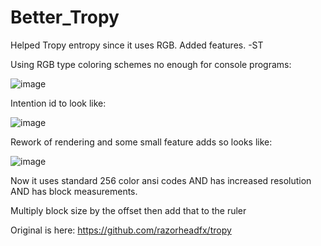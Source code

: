 # Better_Tropy
Helped Tropy entropy since it uses RGB. Added features. -ST

Using RGB type coloring schemes no enough for console programs:

![image](https://github.com/STashakkori/Better_Tropy/assets/4257899/28936b73-8f93-4c02-9fe1-31e51b0e42a5)

Intention id to look like:

![image](https://github.com/STashakkori/Better_Tropy/assets/4257899/5a1558ac-f0f5-42ed-b262-08ed3bb66d52)

Rework of rendering and some small feature adds so looks like:

![image](https://github.com/STashakkori/Better_Tropy/assets/4257899/4de30213-0a1e-4085-bc09-91426d3ab8dc)

Now it uses standard 256 color ansi codes AND has increased resolution AND has block measurements.

Multiply block size by the offset then add that to the ruler

Original is here: https://github.com/razorheadfx/tropy
